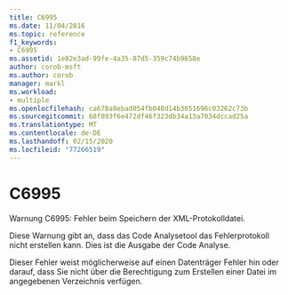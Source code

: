 ```yaml
---
title: C6995
ms.date: 11/04/2016
ms.topic: reference
f1_keywords:
- C6995
ms.assetid: 1e82e3ad-99fe-4a35-87d5-359c74b9658e
author: corob-msft
ms.author: corob
manager: markl
ms.workload:
- multiple
ms.openlocfilehash: ca678a8ebad054fb048d14b3651696c03262c73b
ms.sourcegitcommit: 68f893f6e472df46f323db34a13a7034dccad25a
ms.translationtype: MT
ms.contentlocale: de-DE
ms.lasthandoff: 02/15/2020
ms.locfileid: "77266519"
---
```

# <a name="c6995"></a>C6995
Warnung C6995: Fehler beim Speichern der XML-Protokolldatei.

 Diese Warnung gibt an, dass das Code Analysetool das Fehlerprotokoll nicht erstellen kann. Dies ist die Ausgabe der Code Analyse.

 Dieser Fehler weist möglicherweise auf einen Datenträger Fehler hin oder darauf, dass Sie nicht über die Berechtigung zum Erstellen einer Datei im angegebenen Verzeichnis verfügen.
